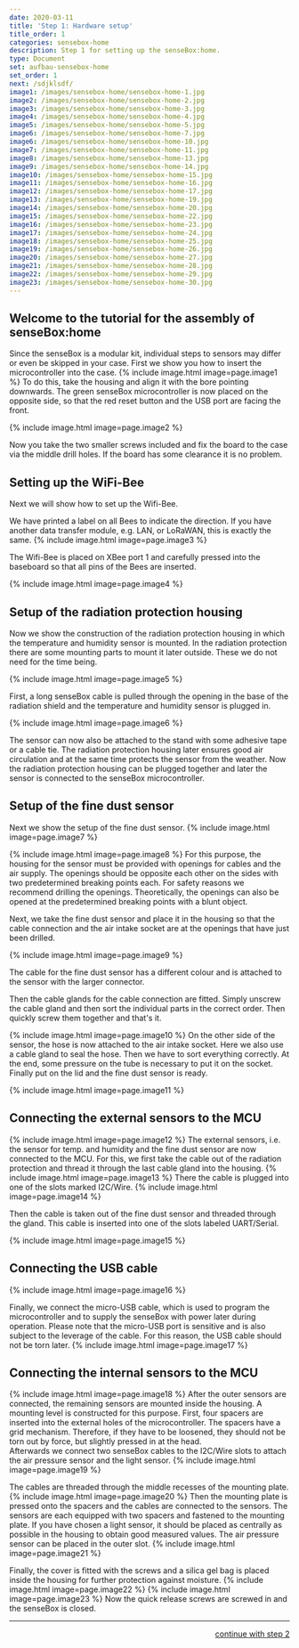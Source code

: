 ```yaml
---
date: 2020-03-11
title: 'Step 1: Hardware setup'
title_order: 1
categories: sensebox-home
description: Step 1 for setting up the senseBox:home.
type: Document
set: aufbau-sensebox-home
set_order: 1
next: /sdjklsdf/
image1: /images/sensebox-home/sensebox-home-1.jpg
image2: /images/sensebox-home/sensebox-home-2.jpg
image3: /images/sensebox-home/sensebox-home-3.jpg
image4: /images/sensebox-home/sensebox-home-4.jpg
image5: /images/sensebox-home/sensebox-home-5.jpg
image6: /images/sensebox-home/sensebox-home-7.jpg
image6: /images/sensebox-home/sensebox-home-10.jpg
image7: /images/sensebox-home/sensebox-home-11.jpg
image8: /images/sensebox-home/sensebox-home-13.jpg
image9: /images/sensebox-home/sensebox-home-14.jpg
image10: /images/sensebox-home/sensebox-home-15.jpg
image11: /images/sensebox-home/sensebox-home-16.jpg
image12: /images/sensebox-home/sensebox-home-17.jpg
image13: /images/sensebox-home/sensebox-home-19.jpg
image14: /images/sensebox-home/sensebox-home-20.jpg
image15: /images/sensebox-home/sensebox-home-22.jpg
image16: /images/sensebox-home/sensebox-home-23.jpg
image17: /images/sensebox-home/sensebox-home-24.jpg
image18: /images/sensebox-home/sensebox-home-25.jpg
image19: /images/sensebox-home/sensebox-home-26.jpg
image20: /images/sensebox-home/sensebox-home-27.jpg
image21: /images/sensebox-home/sensebox-home-28.jpg
image22: /images/sensebox-home/sensebox-home-29.jpg
image23: /images/sensebox-home/sensebox-home-30.jpg
---
```



## Welcome to the tutorial for the assembly of senseBox:home

Since the senseBox is a modular kit, individual steps to sensors may differ or even be skipped in your case. First we show you how to insert the microcontroller into the case.
{% include image.html image=page.image1 %}
To do this, take the housing and align it with the bore pointing downwards. The green senseBox microcontroller is now placed on the opposite side, so that the red reset button and the USB port are facing the front. 

{% include image.html image=page.image2 %}

Now you take the two smaller screws included and fix the board to the case via the middle drill holes. If the board has some clearance it is no problem. 

## Setting up the WiFi-Bee
Next we will show how to set up the Wifi-Bee. 

We have printed a label on all Bees to indicate the direction. If you have another data transfer module, e.g. LAN, or LoRaWAN, this is exactly the same. 
{% include image.html image=page.image3 %}

The Wifi-Bee is placed on XBee port 1 and carefully pressed into the baseboard so that all pins of the Bees are inserted.

{% include image.html image=page.image4 %}


## Setup of the radiation protection housing

Now we show the construction of the radiation protection housing in which the temperature and humidity sensor is mounted.
In the radiation protection there are some mounting parts to mount it later outside. These we do not need for the time being. 

{% include image.html image=page.image5 %}

First, a long senseBox cable is pulled through the opening in the base of the radiation shield and the temperature and humidity sensor is plugged in.

{% include image.html image=page.image6 %}

The sensor can now also be attached to the stand with some adhesive tape or a cable tie. The radiation protection housing later ensures good air circulation and at the same time protects the sensor from the weather.
Now the radiation protection housing can be plugged together and later the sensor is connected to the senseBox microcontroller.

## Setup of the fine dust sensor

Next we show the setup of the fine dust sensor. 
{% include image.html image=page.image7 %}


{% include image.html image=page.image8 %}
For this purpose, the housing for the sensor must be provided with openings for cables and the air supply. 
The openings should be opposite each other on the sides with two predetermined breaking points each. 
For safety reasons we recommend drilling the openings. Theoretically, the openings can also be opened at the predetermined breaking points with a blunt object.  


Next, we take the fine dust sensor and place it in the housing so that the cable connection and the air intake socket are at the openings that have just been drilled.

{% include image.html image=page.image9 %} 

The cable for the fine dust sensor has a different colour and is attached to the sensor with the larger connector. 


Then the cable glands for the cable connection are fitted.
Simply unscrew the cable gland and then sort the individual parts in the correct order. Then quickly screw them together and that's it.

{% include image.html image=page.image10 %} 
On the other side of the sensor, the hose is now attached to the air intake socket.
Here we also use a cable gland to seal the hose. Then we have to sort everything correctly. At the end, some pressure on the tube is necessary to put it on the socket. Finally put on the lid and the fine dust sensor is ready.

{% include image.html image=page.image11 %} 
## Connecting the external sensors to the MCU

{% include image.html image=page.image12 %} 
The external sensors, i.e. the sensor for temp. and humidity and the fine dust sensor are now connected to the MCU.
For this, we first take the cable out of the radiation protection and thread it through the last cable gland into the housing.
{% include image.html image=page.image13 %} 
There the cable is plugged into one of the slots marked I2C/Wire. 
{% include image.html image=page.image14 %} 


Then the cable is taken out of the fine dust sensor and threaded through the gland. 
This cable is inserted into one of the slots labeled UART/Serial. 

{% include image.html image=page.image15 %} 

## Connecting the USB cable

{% include image.html image=page.image16 %} 

Finally, we connect the micro-USB cable, which is used to program the microcontroller and to supply the senseBox with power later during operation. 
Please note that the micro-USB port is sensitive and is also subject to the leverage of the cable. For this reason, the USB cable should not be torn later.
{% include image.html image=page.image17 %} 

## Connecting the internal sensors to the MCU

{% include image.html image=page.image18 %} 
After the outer sensors are connected, the remaining sensors are mounted inside the housing.
A mounting level is constructed for this purpose. First, four spacers are inserted into the external holes of the microcontroller. 
The spacers have a grid mechanism. Therefore, if they have to be loosened, they should not be torn out by force, but slightly pressed in at the head.  
Afterwards we connect two senseBox cables to the I2C/Wire slots to attach the air pressure sensor and the light sensor.
{% include image.html image=page.image19 %} 

The cables are threaded through the middle recesses of the mounting plate. 
{% include image.html image=page.image20 %} 
Then the mounting plate is pressed onto the spacers and the cables are connected to the sensors. 
The sensors are each equipped with two spacers and fastened to the mounting plate. 
If you have chosen a light sensor, it should be placed as centrally as possible in the housing to obtain good measured values.
The air pressure sensor can be placed in the outer slot.
{% include image.html image=page.image21 %} 

Finally, the cover is fitted with the screws and a silica gel bag is placed inside the housing for further protection against moisture.
{% include image.html image=page.image22 %} 
{% include image.html image=page.image23 %} 
Now the quick release screws are screwed in and the senseBox is closed. 


<hr>
<a href="/sensebox-home/home-step-2/" class="button" style="float: right;">continue with step 2</a>